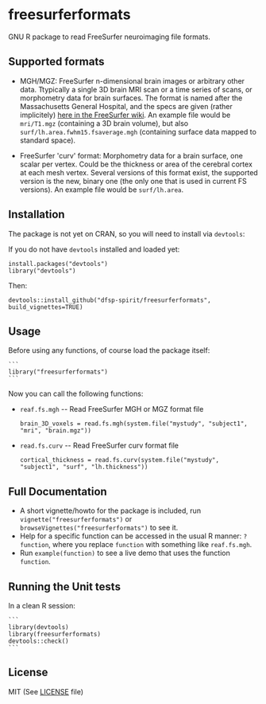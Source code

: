 # freesurferformats
GNU R package to read FreeSurfer neuroimaging file formats.

## Supported formats

* MGH/MGZ: FreeSurfer n-dimensional brain images or arbitrary other data. Ttypically a single 3D brain MRI scan or a time series of scans, or morphometry data for brain surfaces. The format is named after the Massachusetts General Hospital, and the specs are given (rather implicitely) [here in the FreeSurfer wiki](https://surfer.nmr.mgh.harvard.edu/fswiki/FsTutorial/MghFormat). An example file would be `mri/T1.mgz` (containing a 3D brain volume), but also `surf/lh.area.fwhm15.fsaverage.mgh` (containing surface data mapped to standard space).

* FreeSurfer 'curv' format: Morphometry data for a brain surface, one scalar per vertex. Could be the thickness or area of the cerebral cortex at each mesh vertex. Several versions of this format exist, the supported version is the new, binary one (the only one that is used in current FS versions). An example file would be `surf/lh.area`.


## Installation

The package is not yet on CRAN, so you will need to install via `devtools`:

If you do not have `devtools` installed and loaded yet:

   ```
   install.packages("devtools")
   library("devtools")
   ```

Then:

   ```
   devtools::install_github("dfsp-spirit/freesurferformats", build_vignettes=TRUE)
   ```


## Usage

Before using any functions, of course load the package itself:

    ```
    library("freesurferformats")
    ```

Now you can call the following functions:

* `reaf.fs.mgh` -- Read FreeSurfer MGH or MGZ format file

    ```
    brain_3D_voxels = read.fs.mgh(system.file("mystudy", "subject1", "mri", "brain.mgz"))
    ```

* `read.fs.curv` -- Read FreeSurfer curv format file

    ```
    cortical_thickness = read.fs.curv(system.file("mystudy", "subject1", "surf", "lh.thickness"))
    ```

## Full Documentation

* A short vignette/howto for the package is included, run `vignette("freesurferformats")` or `browseVignettes("freesurferformats")` to see it.
* Help for a specific function can be accessed in the usual R manner: `?function`, where you replace `function` with something like `reaf.fs.mgh`.
* Run `example(function)` to see a live demo that uses the function `function`.


## Running the Unit tests


In a clean R session:

    ```
    library(devtools)
    library(freesurferformats)
    devtools::check()
    ```


## License

MIT (See [LICENSE](./LICENSE) file)
